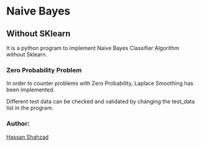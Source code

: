# Naive Bayes

## Without SKlearn
It is a python program to implement Naive Bayes Classifier Algorithm without Sklearn.

### Zero Probability Problem
In order to counter problems with Zero Probability, Laplace Smoothing has been implemented.

Different test data can be checked and validated by changing the test_data list in the program.

### Author:
[Hassan Shahzad](https://github.com/HassanShahzad7) 


